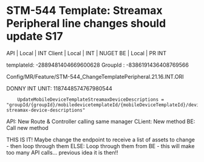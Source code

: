 # STM-544 Template: Streamax Peripheral line changes should update S17

API | Local | INT
Client | Local | INT | NUGET
BE | Local | PR INT

templateId: -2889481404669600628
GroupId : -8386191436408769566

Config/MR/Feature/STM-544_ChangeTemplatePeripheral.21.16.INT.ORI

DONNY INT UNIT: 1187448574767980544

		UpdateMobileDeviceTemplateStreamaxDeviceDescriptions = "groupId/{groupId}/mobiledevicetemplateId/{mobileDeviceTemplateId}/devicetypeId/{deviceTypeId}/devicedescription/{deviceDescription}/update-streamax-device-descriptions"


API: New Route & Controller calling same manager
CLient: New method
BE: Call new method

THIS IS IT!
Maybe change the endpoint to receive a list of assets to change - then loop through them
ELSE: 
Loop through them from BE - this will make too many API calls... previous idea it is then!!
